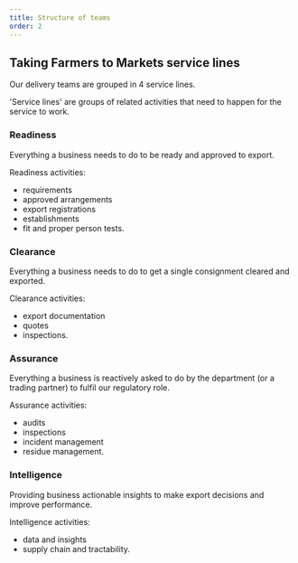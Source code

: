 ```yaml
---
title: Structure of teams
order: 2
---
```


## Taking Farmers to Markets service lines

Our delivery teams are grouped in 4 service lines.

'Service lines' are groups of related activities that need to happen for the service to work.

### Readiness

Everything a business needs to do to be ready and approved to export.

Readiness activities:
- requirements
- approved arrangements
- export registrations
- establishments
- fit and proper person tests.

### Clearance

Everything a business needs to do to get a single consignment cleared and exported.

Clearance activities:
- export documentation
- quotes
- inspections.

### Assurance

Everything a business is reactively asked to do by the department (or a trading partner) to fulfil our regulatory role.

Assurance activities:
- audits
- inspections
- incident management
- residue management.

### Intelligence

Providing business actionable insights to make export decisions and improve performance.

Intelligence activities:
- data and insights
- supply chain and tractability.

<!-- 
![Diagram of the 4 service lines and their responsibilities: readiness, clearance, assurance and intelligence.](/assets/images/service-lines.png "Agricultural export service lines")
-->

